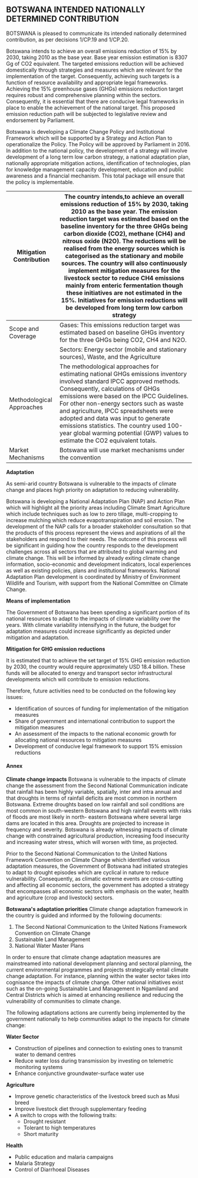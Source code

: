 
## BOTSWANA INTENDED NATIONALLY DETERMINED CONTRIBUTION 

BOTSWANA is pleased to communicate its intended nationally determined contribution, as per decisions 1/CP.19 and 1/CP.20. 

Botswana intends to achieve an overall emissions reduction of 15% by 2030, taking 2010 as the base year. Base year emission estimation is 8307 Gg of CO2 equivalent. The targeted emissions reduction will be achieved domestically through strategies and measures which are relevant for the implementation of the target. Consequently, achieving such targets is a function of resource availability and appropriate legal frameworks. Achieving the 15% greenhouse gases (GHGs) emissions reduction target requires robust and comprehensive planning within the sectors. Consequently, it is essential that there are conducive legal frameworks in place to enable the achievement of the national target. This proposed emission reduction path will be subjected to legislative review and endorsement by Parliament. 

Botswana is developing a Climate Change Policy and Institutional Framework which will be supported by a Strategy and Action Plan to operationalize the Policy. The Policy will be approved by Parliament in 2016. In addition to the national policy, the development of a strategy will involve development of a long term low carbon strategy, a national adaptation plan, nationally appropriate mitigation actions, identification of technologies, plan for knowledge management capacity development, education and public awareness and a financial mechanism. This total package will ensure that the policy is implementable. 

 | Mitigation Contribution   | The country intends,to achieve an overall emissions reduction of 15% by 2030, taking 2010 as the base year. The emission reduction target was estimated based on the baseline inventory for the three GHGs being carbon dioxide (CO2), methane (CH4) and nitrous oxide (N2O). The reductions will be realised from the energy sources which is categorised as the stationary and mobile sources. The country will also continuously implement mitigation measures for the livestock sector to reduce CH4 emissions mainly from enteric fermentation though these initiatives are not estimated in the 15%. Initiatives for emission reductions will be developed from long term low carbon strategy |
|---------------------------|-----------------------------------------------------------------------------------------------------------------------------------------------------------------------------------------------------------------------------------------------------------------------------------------------------------------------------------------------------------------------------------------------------------------------------------------------------------------------------------------------------------------------------------------------------------------------------------------------------------------------------------------------------------------------------------------------------|
| Scope and Coverage        | Gases: This emissions reduction target was estimated based on baseline GHGs inventory for the three GHGs being CO2, CH4 and N2O.  |
|                           | Sectors: Energy sector (mobile and stationary sources), Waste, and the Agriculture  |
| Methodological Approaches | The methodological approaches for estimating national GHGs emissions inventory involved standard IPCC approved methods. Consequently, calculations of GHGs emissions were based on the IPCC Guidelines. For other non-energy sectors such as waste and agriculture, IPCC spreadsheets were adopted and data was input to generate emissions statistics. The country used 100-year global warming potential (GWP) values to estimate the CO2 equivalent totals.                                                                                                                                                                                                                                      |
| Market Mechanisms         | Botswana will use market mechanisms under the convention            |


**Adaptation** 

As semi-arid country Botswana is vulnerable to the impacts of climate change and places high priority on adaptation to reducing vulnerability. 

Botswana is developing a National Adaptation Plan (NAP) and Action Plan which will highlight all the priority areas including Climate Smart Agriculture which include techniques such as low to zero tillage, multi-cropping to increase mulching which reduce evapotranspiration and soil erosion. The development of the NAP calls for a broader stakeholder consultation so that the products of this process represent the views and aspirations of all the stakeholders and respond to their needs. The outcome of this process will be significant in guiding how the country responds to the development challenges across all sectors that are attributed to global warming and climate change. This will be informed by already exiting climate change information, socio-economic and development indicators, local experiences as well as existing policies, plans and institutional frameworks. National Adaptation Plan development is coordinated by Ministry of Environment Wildlife and Tourism, with support from the National Committee on Climate Change. 

**Means of implementation** 

The Government of Botswana has been spending a significant portion of its national resources to adapt to the impacts of climate variability over the years. With climate variability intensifying in the future, the budget for adaptation measures could increase significantly as depicted under mitigation and adaptation. 

**Mitigation for GHG emission reductions** 

It is estimated that to achieve the set target of 15% GHG emission reduction by 2030, the country would require approximately USD 18.4 billion. These funds will be allocated to energy and transport sector infrastructural developments which will contribute to emission reductions. 

Therefore, future activities need to be conducted on the following key issues: 

* Identification of sources of funding for implementation of the mitigation measures 
* Share of government and international contribution to support the mitigation measures 
* An assessment of the impacts to the national economic growth for allocating national resources to mitigation measures 
* Development of conducive legal framework to support 15% emission reductions 

#### **Annex** 
**Climate change impacts**
Botswana is vulnerable to the impacts of climate change the assessment from the Second National Communication indicate that rainfall has been highly variable, spatially, inter and intra annual and that droughts in terms of rainfall deficits are most common in northern Botswana. Extreme droughts based on low rainfall and soil conditions are most common in south-western Botswana and high rainfall events with risks of floods are most likely in north- eastern Botswana where several large dams are located in this area. Droughts are projected to increase in frequency and severity. Botswana is already witnessing impacts of climate change with constrained agricultural production, increasing food insecurity and increasing water stress, which will worsen with time, as projected. 

Prior to the Second National Communication to the United Nations Framework Convention on Climate Change which identified various adaptation measures, the Government of Botswana had initiated strategies to adapt to drought episodes which are cyclical in nature to reduce vulnerability. Consequently, as climatic extreme events are cross-cutting and affecting all economic sectors, the government has adopted a strategy that encompasses all economic sectors with emphasis on the water, health and agriculture (crop and livestock) sectors. 

**Botswana's adaptation priorities** 
Climate change adaptation framework in the country is guided and informed by the following documents: 

1. The Second National Communication to the United Nations Framework Convention on Climate Change 
2. Sustainable Land Management 
3. National Water Master Plans 

In order to ensure that climate change adaptation measures are mainstreamed into national development planning and sectoral planning, the current environmental programmes and projects strategically entail climate change adaptation. For instance, planning within the water sector takes into cognisance the impacts of climate change. Other national initiatives exist such as the on-going Sustainable Land Management in Ngamiland and Central Districts which is aimed at enhancing resilience and reducing the vulnerability of communities to climate change. 

The following adaptations actions are currently being implemented by the government nationally to help communities adapt to the impacts for climate change: 
 
 **Water Sector** 
* Construction of pipelines and connection to existing ones to transmit water to demand centres 
* Reduce water loss during transmission by investing on telemetric monitoring systems 
* Enhance conjunctive groundwater-surface water use 

**Agriculture** 
* Improve genetic characteristics of the livestock breed such as Musi breed 
* Improve livestock diet through supplementary feeding 
* A switch to crops with the following traits: 
    * Drought resistant
    * Tolerant to high temperatures
    * Short maturity 

 **Health** 
* Public education and malaria campaigns 
* Malaria Strategy
* Control of Diarrhoeal Diseases 

 

 